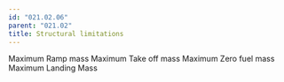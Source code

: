 ```yaml
---
id: "021.02.06"
parent: "021.02"
title: Structural limitations
---
```


Maximum Ramp mass Maximum Take off mass Maximum Zero fuel mass Maximum Landing
Mass
